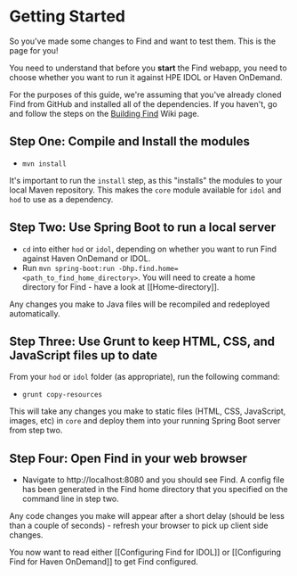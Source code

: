 # Getting Started

So you've made some changes to Find and want to test them.  This is the page for you!

You need to understand that before you **start** the Find webapp, you need to choose whether you want to run it against HPE IDOL or Haven OnDemand.

For the purposes of this guide, we're assuming that you've already cloned Find from GitHub and installed all of the dependencies.  If you haven't, go and follow the steps on the [Building Find](https://github.com/hpautonomy/find/wiki/Building-Find) Wiki page.

## Step One: Compile and Install the modules

- `mvn install`

It's important to run the `install` step, as this "installs" the modules to your local Maven repository.  This makes the `core` module available for `idol` and `hod` to use as a dependency.

## Step Two: Use Spring Boot to run a local server

- `cd` into either `hod` or `idol`, depending on whether you want to run Find against Haven OnDemand or IDOL.
- Run `mvn spring-boot:run -Dhp.find.home=<path_to_find_home_directory>`.  You will need to create a home directory for Find - have a look at [[Home-directory]].

Any changes you make to Java files will be recompiled and redeployed automatically.

## Step Three: Use Grunt to keep HTML, CSS, and JavaScript files up to date

From your `hod` or `idol` folder (as appropriate), run the following command:

- `grunt copy-resources`

This will take any changes you make to static files (HTML, CSS, JavaScript, images, etc) in `core` and deploy them into your running Spring Boot server from step two.

## Step Four: Open Find in your web browser

- Navigate to http://localhost:8080 and you should see Find.  A config file has been generated in the Find home directory that you specified on the command line in step two.

Any code changes you make will appear after a short delay (should be less than a couple of seconds) - refresh your browser to pick up client side changes.

You now want to read either [[Configuring Find for IDOL]] or [[Configuring Find for Haven OnDemand]] to get Find configured.